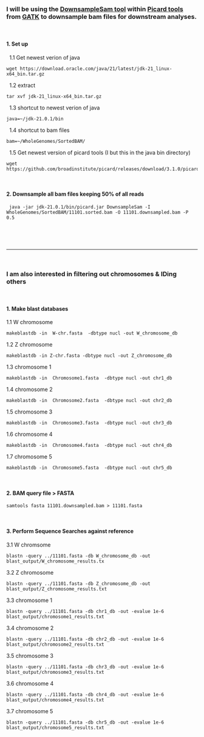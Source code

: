 ### I will be using the [DownsampleSam tool](https://broadinstitute.github.io/picard/) within [Picard tools](https://broadinstitute.github.io/picard/) from [GATK](https://gatk.broadinstitute.org/hc/en-us) to downsample bam files for downstream analyses.
&nbsp; 
&nbsp; 


#### 1. Set up

&nbsp; 1.1 Get newest verion of java
```
wget https://download.oracle.com/java/21/latest/jdk-21_linux-x64_bin.tar.gz
```
&nbsp; 1.2 extract
```
tar xvf jdk-21_linux-x64_bin.tar.gz
```
&nbsp; 1.3 shortcut to newest verion of java
```
java=~/jdk-21.0.1/bin
```
&nbsp; 1.4 shortcut to bam files
```
bam=~/WholeGenomes/SortedBAM/
```
&nbsp; 1.5 Get newest version of picard tools (I but this in the java bin directory)
```
wget https://github.com/broadinstitute/picard/releases/download/3.1.0/picard.jar

```
&nbsp;

#### 2. Downsample all bam files keeping 50% of all reads
```
 java -jar jdk-21.0.1/bin/picard.jar DownsampleSam -I WholeGenomes/SortedBAM/11101.sorted.bam -O 11101.downsampled.bam -P 0.5
```

&nbsp;

&nbsp;

---
&nbsp;


### I am also interested in filtering out chromosomes & IDing others
&nbsp;


#### 1. Make blast databases
1.1 W chromosome
```
makeblastdb -in  W-chr.fasta  -dbtype nucl -out W_chromosome_db
```
1.2 Z chromosome
```
makeblastdb -in Z-chr.fasta -dbtype nucl -out Z_chromosome_db
```
1.3 chromosome 1
```
makeblastdb -in  Chromosome1.fasta  -dbtype nucl -out chr1_db
```
1.4 chromosome 2
```
makeblastdb -in  Chromosome2.fasta  -dbtype nucl -out chr2_db
```
1.5 chromosome 3
```
makeblastdb -in  Chromosome3.fasta  -dbtype nucl -out chr3_db
```
1.6 chromosome 4
```
makeblastdb -in  Chromosome4.fasta  -dbtype nucl -out chr4_db
```
1.7 chromosome 5
```
makeblastdb -in  Chromosome5.fasta  -dbtype nucl -out chr5_db
```
&nbsp;
#### 2. BAM query file > FASTA
```
samtools fasta 11101.downsampled.bam > 11101.fasta
```

&nbsp;

#### 3. Perform Sequence Searches against reference 
3.1 W chromsome
```
blastn -query ../11101.fasta -db W_chromosome_db -out blast_output/W_chromosome_results.tx
```
3.2 Z chromosome
```
blastn -query ../11101.fasta -db Z_chromosome_db -out blast_output/Z_chromosome_results.txt
```
3.3 chromosome 1
```
blastn -query ../11101.fasta -db chr1_db -out -evalue 1e-6 blast_output/chromosome1_results.txt
```
3.4 chromosome 2
```
blastn -query ../11101.fasta -db chr2_db -out -evalue 1e-6 blast_output/chromosome2_results.txt
```
3.5 chromosome 3
```
blastn -query ../11101.fasta -db chr3_db -out -evalue 1e-6 blast_output/chromosome3_results.txt
```
3.6 chromosome 4
```
blastn -query ../11101.fasta -db chr4_db -out -evalue 1e-6 blast_output/chromosome4_results.txt
```
3.7 chromosome 5
```
blastn -query ../11101.fasta -db chr5_db -out -evalue 1e-6 blast_output/chromosome5_results.txt
```


